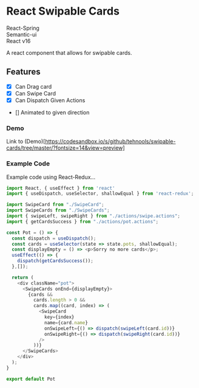 # React Swipable Cards  

React-Spring  
Semantic-ui  
React v16  

A react component that allows for swipable cards.  

## Features  

* [x] Can Drag card  
* [x] Can Swipe Card  
* [x] Can Dispatch Given Actions  
* [] Animated to given direction  

### Demo
Link to (Demo)[https://codesandbox.io/s/github/tehnools/swipable-cards/tree/master/?fontsize=14&view=preview]

### Example Code 
Example code using React-Redux...  

```javascript
import React, { useEffect } from 'react'
import { useDispatch, useSelector, shallowEqual } from 'react-redux';

import SwipeCard from "./SwipeCard";
import SwipeCards from "./SwipeCards";
import { swipeLeft, swipeRight } from "./actions/swipe.actions";
import { getCardsSuccess } from "./actions/pot.actions";

const Pot = () => {
  const dispatch = useDispatch();
  const cards = useSelector(state => state.pots, shallowEqual);
  const displayEmpty = () => <p>Sorry no more cards</p>;
  useEffect(() => {
    dispatch(getCardsSuccess());
  },[]);

  return (
    <div className="pot">
      <SwipeCards onEnd={displayEmpty}>
        {cards &&
          cards.length > 0 &&
          cards.map((card, index) => (
            <SwipeCard
              key={index}
              name={card.name}
              onSwipeLeft={() => dispatch(swipeLeft(card.id))}
              onSwipeRight={() => dispatch(swipeRight(card.id))}
            />
          ))}
      </SwipeCards>
    </div>
  );
}

export default Pot

```

